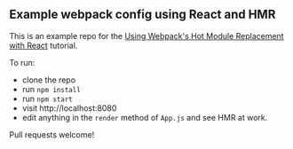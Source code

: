 Example webpack config using React and HMR
---

This is an example repo for the [Using Webpack's Hot Module Replacement with
React][blog-link] tutorial.

[blog-link]: http://matthewlehner.net/react-hot-module-replacement-with-webpack/

To run:

- clone the repo
- run `npm install`
- run `npm start`
- visit http://localhost:8080
- edit anything in the `render` method of `App.js` and see HMR at work.

Pull requests welcome!

